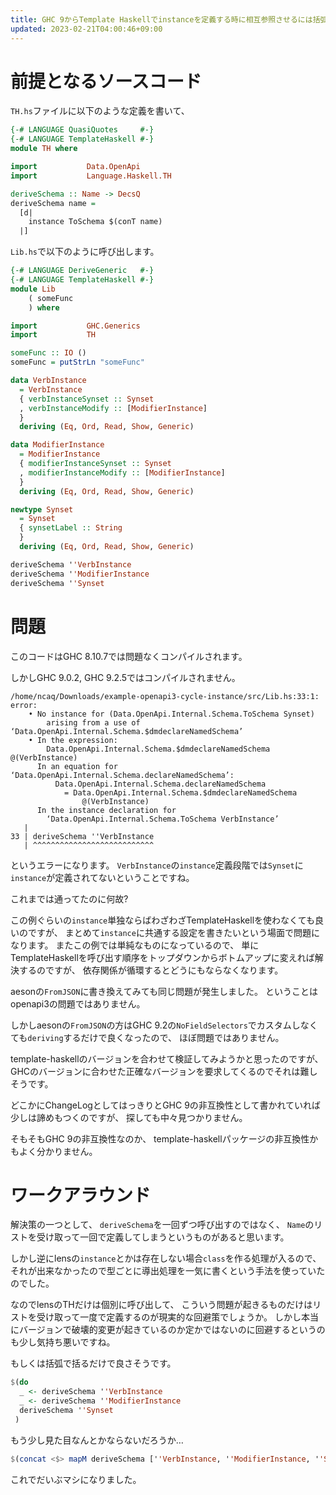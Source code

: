 ```yaml
---
title: GHC 9からTemplate Haskellでinstanceを定義する時に相互参照させるには括弧で括る
updated: 2023-02-21T04:00:46+09:00
---
```


# 前提となるソースコード

`TH.hs`ファイルに以下のような定義を書いて、

~~~hs
{-# LANGUAGE QuasiQuotes     #-}
{-# LANGUAGE TemplateHaskell #-}
module TH where

import           Data.OpenApi
import           Language.Haskell.TH

deriveSchema :: Name -> DecsQ
deriveSchema name =
  [d|
    instance ToSchema $(conT name)
  |]
~~~

`Lib.hs`で以下のように呼び出します。

~~~hs
{-# LANGUAGE DeriveGeneric   #-}
{-# LANGUAGE TemplateHaskell #-}
module Lib
    ( someFunc
    ) where

import           GHC.Generics
import           TH

someFunc :: IO ()
someFunc = putStrLn "someFunc"

data VerbInstance
  = VerbInstance
  { verbInstanceSynset :: Synset
  , verbInstanceModify :: [ModifierInstance]
  }
  deriving (Eq, Ord, Read, Show, Generic)

data ModifierInstance
  = ModifierInstance
  { modifierInstanceSynset :: Synset
  , modifierInstanceModify :: [ModifierInstance]
  }
  deriving (Eq, Ord, Read, Show, Generic)

newtype Synset
  = Synset
  { synsetLabel :: String
  }
  deriving (Eq, Ord, Read, Show, Generic)

deriveSchema ''VerbInstance
deriveSchema ''ModifierInstance
deriveSchema ''Synset
~~~

# 問題

このコードはGHC 8.10.7では問題なくコンパイルされます。

しかしGHC 9.0.2, GHC 9.2.5ではコンパイルされません。

~~~
/home/ncaq/Downloads/example-openapi3-cycle-instance/src/Lib.hs:33:1: error:
    • No instance for (Data.OpenApi.Internal.Schema.ToSchema Synset)
        arising from a use of ‘Data.OpenApi.Internal.Schema.$dmdeclareNamedSchema’
    • In the expression:
        Data.OpenApi.Internal.Schema.$dmdeclareNamedSchema @(VerbInstance)
      In an equation for ‘Data.OpenApi.Internal.Schema.declareNamedSchema’:
          Data.OpenApi.Internal.Schema.declareNamedSchema
            = Data.OpenApi.Internal.Schema.$dmdeclareNamedSchema
                @(VerbInstance)
      In the instance declaration for
        ‘Data.OpenApi.Internal.Schema.ToSchema VerbInstance’
   |
33 | deriveSchema ''VerbInstance
   | ^^^^^^^^^^^^^^^^^^^^^^^^^^^
~~~

というエラーになります。
`VerbInstance`の`instance`定義段階では`Synset`に`instance`が定義されてないということですね。

これまでは通ってたのに何故?

この例ぐらいの`instance`単独ならばわざわざTemplateHaskellを使わなくても良いのですが、
まとめて`instance`に共通する設定を書きたいという場面で問題になります。
またこの例では単純なものになっているので、
単にTemplateHaskellを呼び出す順序をトップダウンからボトムアップに変えれば解決するのですが、
依存関係が循環するとどうにもならなくなります。

aesonの`FromJSON`に書き換えてみても同じ問題が発生しました。
ということはopenapi3の問題ではありません。

しかしaesonの`FromJSON`の方はGHC 9.2の`NoFieldSelectors`でカスタムしなくても`deriving`するだけで良くなったので、
ほぼ問題ではありません。

template-haskellのバージョンを合わせて検証してみようかと思ったのですが、
GHCのバージョンに合わせた正確なバージョンを要求してくるのでそれは難しそうです。

どこかにChangeLogとしてはっきりとGHC 9の非互換性として書かれていれば少しは諦めもつくのですが、
探しても中々見つかりません。

そもそもGHC 9の非互換性なのか、
template-haskellパッケージの非互換性かもよく分かりません。

# ワークアラウンド

解決策の一つとして、
`deriveSchema`を一回ずつ呼び出すのではなく、
`Name`のリストを受け取って一回で定義してしまうというものがあると思います。

しかし逆にlensの`instance`とかは存在しない場合`class`を作る処理が入るので、
それが出来なかったので型ごとに導出処理を一気に書くという手法を使っていたのでした。

なのでlensのTHだけは個別に呼び出して、
こういう問題が起きるものだけはリストを受け取って一度で定義するのが現実的な回避策でしょうか。
しかし本当にバージョンで破壊的変更が起きているのか定かではないのに回避するというのも少し気持ち悪いですね。

もしくは括弧で括るだけで良さそうです。

~~~hs
$(do
  _ <- deriveSchema ''VerbInstance
  _ <- deriveSchema ''ModifierInstance
  deriveSchema ''Synset
 )
~~~

もう少し見た目なんとかならないだろうか…

~~~hs
$(concat <$> mapM deriveSchema [''VerbInstance, ''ModifierInstance, ''Synset])
~~~

これでだいぶマシになりました。
